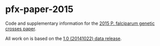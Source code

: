 pfx-paper-2015
==============

Code and supplementary information for the [2015 P. falciparum genetic crosses paper](http://genome.cshlp.org/content/26/9/1288.full).

All work on is based on the [1.0 (20141022) data release](https://www.malariagen.net/data/pf-crosses-1.0).
